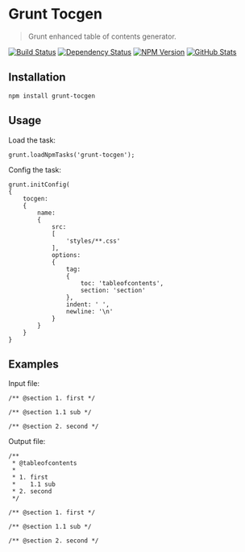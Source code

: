 Grunt Tocgen
============

> Grunt enhanced table of contents generator.

[![Build Status](https://img.shields.io/travis/redaxmedia/grunt-tocgen.svg)](https://travis-ci.org/redaxmedia/grunt-tocgen)
[![Dependency Status](https://gemnasium.com/badges/github.com/redaxmedia/grunt-tocgen.svg)](https://gemnasium.com/github.com/redaxmedia/grunt-tocgen)
[![NPM Version](https://img.shields.io/npm/v/grunt-tocgen.svg)](https://www.npmjs.com/package/grunt-tocgen)
[![GitHub Stats](https://img.shields.io/badge/github-stats-ff5500.svg)](http://githubstats.com/redaxmedia/grunt-tocgen)


Installation
------------

```
npm install grunt-tocgen
```


Usage
-----

Load the task:

```
grunt.loadNpmTasks('grunt-tocgen');
```

Config the task:

```
grunt.initConfig(
{
	tocgen:
	{
		name:
		{
			src:
			[
				'styles/**.css'
			],
			options:
			{
				tag:
				{
					toc: 'tableofcontents',
					section: 'section'
				},
				indent: ' ',
				newline: '\n'
			}
		}
	}
}
```


Examples
--------

Input file:

```
/** @section 1. first */

/** @section 1.1 sub */

/** @section 2. second */
```

Output file:

```
/**
 * @tableofcontents
 *
 * 1. first
 *    1.1 sub
 * 2. second
 */

/** @section 1. first */

/** @section 1.1 sub */

/** @section 2. second */
```
